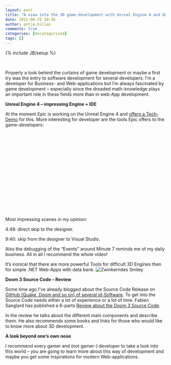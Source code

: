 ```yaml
---
layout: post
title: "A view into the 3D game-development with Unreal Engine 4 and Doom 3"
date: 2012-06-25 10:36
author: antje.kilian
comments: true
categories: [Uncategorized]
tags: []
---
```

{% include JB/setup %}
<p>&#160;</p>  <p><b></b></p>  <p>Properly a look behind the curtains of game development or maybe a first try was the entry to software development for several developers. I’m a developer for Business- and Web-applications but I’m always fascinated by game development – especially since the dreaded math-knowledge plays an important role in these fields more than in web-App development.</p>  <p><b></b></p>  <p><b>Unreal Engine 4 – impressing Engine + IDE</b></p>  <p><b></b></p>  <p>At the moment Epic is working on the Unreal Engine 4 and <a href="http://www.youtube.com/watch?v=OZmRt8gCsC0&amp;feature=relmfu">offers a Tech-Demo</a> for this. More interesting for developer are the tools Epic offers to the game-developers:</p>  <div style="padding-bottom: 0px; margin: 0px; padding-left: 0px; padding-right: 0px; display: inline; float: none; padding-top: 0px" id="scid:5737277B-5D6D-4f48-ABFC-DD9C333F4C5D:abf408c7-2aae-42a8-9287-2fe72ce772ea" class="wlWriterEditableSmartContent"><div><object width="448" height="252"><param name="movie" value="http://www.youtube.com/v/MOvfn1p92_8?hl=en&amp;hd=1"></param><embed src="http://www.youtube.com/v/MOvfn1p92_8?hl=en&amp;hd=1" type="application/x-shockwave-flash" width="448" height="252"></embed></object></div></div>  <p>Most impressing scenes in my opinion:</p>  <p>4:48: direct skip to the designer.</p>  <p>9:40: skip from the designer to Visual Studio. </p>  <p>Also the debugging of the “Events” around Minute 7 reminds me of my daily business. All in all I recommend the whole video!</p>  <p>It’s ironical that there are more powerful Tools for difficult 3D Engines then for simple .NET Web-Apps with data bank. <img style="border-bottom-style: none; border-left-style: none; border-top-style: none; border-right-style: none" class="wlEmoticon wlEmoticon-winkingsmile" alt="Zwinkerndes Smiley" src="http://code-inside.de/blog-in/wp-content/uploads/wlEmoticon-winkingsmile40.png" /></p>  <p><b></b></p>  <p><b>Doom 3 Source Code – Review</b></p>  <p>Some time ago I’ve already blogged about the Source Code Release on <a href="https://github.com/id-Software">GitHub (Quake, Doom and so on) of several id-Software</a>. To get into the Source Code needs either a lot of experience or a lot of time. Fabien Sanglard has published a 6-parts <a href="http://fabiensanglard.net/doom3/index.php">Review about the Doom 3 Source Code</a>.</p>  <p>In the review he talks about the different main components and describe them. He also recommends some books and links for those who would like to know more about 3D development.</p>  <p><b>A look beyond one’s own nose</b></p>  <p><b></b></p>  <p>I recommend every gamer and (not gamer-) developer to take a look into this world – you are going to learn more about this way of development and maybe you get some inspirations for modern Web-applications. </p>
